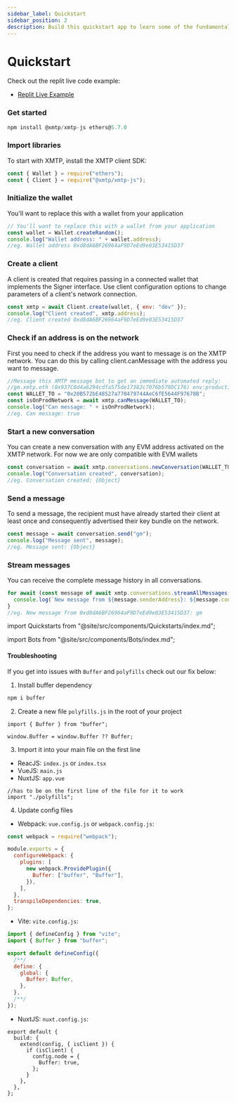 ```yaml
---
sidebar_label: Quickstart
sidebar_position: 2
description: Build this quickstart app to learn some of the fundamental concepts involved in building with XMTP.
---
```


# Quickstart

Check out the replit live code example:

<!--
- [Replit Live Example](https://replit.com/@FabrizioGuespe/XMTP-Developer-Quickstart?v=1#index.ts)
-->

- [Replit Live Example](https://replit.com/@neekolas/XMTP-ETHParis-Presentation#index.ts)

### Get started

```jsx
npm install @xmtp/xmtp-js ethers@5.7.0
```

### Import libraries

To start with XMTP, install the XMTP client SDK:

```jsx
const { Wallet } = require("ethers");
const { Client } = require("@xmtp/xmtp-js");
```

### Initialize the wallet

You'll want to replace this with a wallet from your application

```jsx
// You'll want to replace this with a wallet from your application
const wallet = Wallet.createRandom();
console.log("Wallet address: " + wallet.address);
//eg. Wallet address 0xd8dA6BF26964aF9D7eEd9e03E53415D37
```

### Create a client

A client is created that requires passing in a connected wallet that implements the Signer interface. Use client configuration options to change parameters of a client's network connection.

```jsx
const xmtp = await Client.create(wallet, { env: "dev" });
console.log("Client created", xmtp.address);
//eg. Client created 0xd8dA6BF26964aF9D7eEd9e03E53415D37
```

### Check if an address is on the network

First you need to check if the address you want to message is on the XMTP network. You can do this by calling client.canMessage with the address you want to message.

```jsx
//Message this XMTP message bot to get an immediate automated reply:
//gm.xmtp.eth (0x937C0d4a6294cdfa575de17382c7076b579DC176) env:production
const WALLET_TO = "0x20B572bE48527a770479744AeC6fE5644F97678B";
const isOnProdNetwork = await xmtp.canMessage(WALLET_TO);
console.log("Can message: " + isOnProdNetwork);
//eg. Can message: true
```

### Start a new conversation

You can create a new conversation with any EVM address activated on the XMTP network. For now we are only compatible with EVM wallets

```jsx
const conversation = await xmtp.conversations.newConversation(WALLET_TO);
console.log("Conversation created", conversation);
//eg. Conversation created: {Object}
```

### Send a message

To send a message, the recipient must have already started their client at least once and consequently advertised their key bundle on the network.

```jsx
const message = await conversation.send("gm");
console.log("Message sent", message);
//eg. Message sent: {Object}
```

### Stream messages

You can receive the complete message history in all conversations.

```jsx
for await (const message of await xmtp.conversations.streamAllMessages()) {
  console.log(`New message from ${message.senderAddress}: ${message.content}`);
}
//eg. New message from 0xd8dA6BF26964aF9D7eEd9e03E53415D37: gm
```

import Quickstarts from "@site/src/components/Quickstarts/index.md";

<Quickstarts />

import Bots from "@site/src/components/Bots/index.md";

<Bots />

#### Troubleshooting

If you get into issues with `Buffer` and `polyfills` check out our fix below:

1. Install buffer dependency

```bash
npm i buffer
```

2. Create a new file `polyfills.js` in the root of your project

```tsx
import { Buffer } from "buffer";

window.Buffer = window.Buffer ?? Buffer;
```

3. Import it into your main file on the first line

- ReacJS: `index.js` or `index.tsx`
- VueJS: `main.js`
- NuxtJS: `app.vue`

```tsx
//has to be on the first line of the file for it to work
import "./polyfills";
```

4. Update config files

- Webpack: `vue.config.js` or `webpack.config.js`:

```jsx
const webpack = require("webpack");

module.exports = {
  configureWebpack: {
    plugins: [
      new webpack.ProvidePlugin({
        Buffer: ["buffer", "Buffer"],
      }),
    ],
  },
  transpileDependencies: true,
};
```

- Vite: `vite.config.js`:

```jsx
import { defineConfig } from "vite";
import { Buffer } from "buffer";

export default defineConfig({
  /**/
  define: {
    global: {
      Buffer: Buffer,
    },
  },
  /**/
});
```

- NuxtJS: `nuxt.config.js`:

```tsx
export default {
  build: {
    extend(config, { isClient }) {
      if (isClient) {
        config.node = {
          Buffer: true,
        };
      }
    },
  },
};
```
